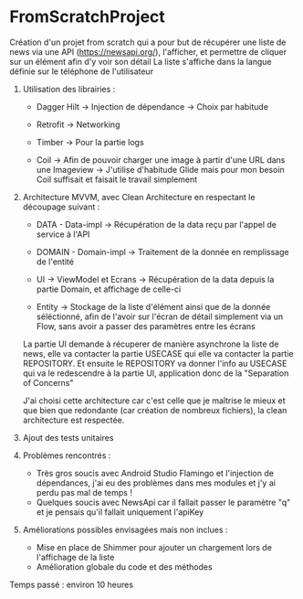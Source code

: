 # FromScratchProject
Création d'un projet from scratch qui a pour but de récupérer une liste de news via une API (https://newsapi.org/), l'afficher, et permettre de cliquer sur un élément afin d'y voir son détail
La liste s'affiche dans la langue définie sur le téléphone de l'utilisateur

1) Utilisation des librairies : 

    -  Dagger Hilt -> Injection de dépendance -> Choix par habitude

    - Retrofit -> Networking

    - Timber -> Pour la partie logs

    - Coil -> Afin de pouvoir charger une image à partir d'une URL dans une Imageview -> J'utilise d'habitude Glide mais pour mon besoin Coil suffisait et faisait le travail simplement

2) Architecture MVVM, avec Clean Architecture en respectant le découpage suivant : 

    - DATA - Data-impl -> Récupération de la data reçu par l'appel de service à l'API
    
    - DOMAIN - Domain-impl -> Traitement de la donnée en remplissage de l'entité
    
    - UI -> ViewModel et Ecrans -> Récupération de la data depuis la partie Domain, et affichage de celle-ci
    
    - Entity -> Stockage de la liste d'élément ainsi que de la donnée séléctionné, afin de l'avoir sur l'écran de détail simplement via un Flow, sans avoir a passer des paramètres entre les écrans
    
    La partie UI demande à récuperer de manière asynchrone la liste de news, elle va contacter la partie USECASE qui elle va contacter la partie REPOSITORY. Et ensuite le REPOSITORY va donner l'info au USECASE qui va le redescendre à la partie     UI, application donc de la "Separation of Concerns"

    J'ai choisi cette architecture car c'est celle que je maîtrise le mieux et que bien que redondante (car création de nombreux fichiers), la clean architecture est respectée.

3) Ajout des tests unitaires

4) Problèmes rencontrés : 
    - Très gros soucis avec Android Studio Flamingo et l'injection de dépendances, j'ai eu des problèmes dans mes modules et j'y ai perdu pas mal de temps !
    - Quelques soucis avec NewsApi car il fallait passer le paramètre "q" et je pensais qu'il fallait uniquement l'apiKey
    
5) Améliorations possibles envisagées mais non inclues :
    - Mise en place de Shimmer pour ajouter un chargement lors de l'affichage de la liste
    - Amélioration globale du code et des méthodes


Temps passé : environ 10 heures
